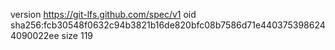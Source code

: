 version https://git-lfs.github.com/spec/v1
oid sha256:fcb30548f0632c94b3821b16de820bfc08b7586d71e4403753986244090022ee
size 119

